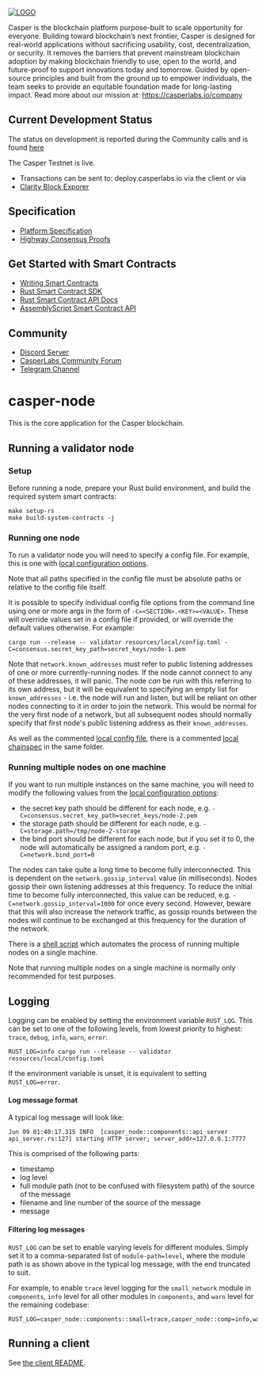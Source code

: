 [![LOGO](images/CasperLabs_Logo_Horizontal_RGB.png)](https://casperlabs.io/)

Casper is the blockchain platform purpose-built to scale opportunity for everyone. Building toward blockchain’s next frontier, Casper is designed for real-world applications without sacrificing usability, cost, decentralization, or security. It removes the barriers that prevent mainstream blockchain adoption by making blockchain friendly to use, open to the world, and future-proof to support innovations today and tomorrow. Guided by open-source principles and built from the ground up to empower individuals, the team seeks to provide an equitable foundation made for long-lasting impact. Read more about our mission at: https://casperlabs.io/company

## Current Development Status
The status on development is reported during the Community calls and is found [here](https://github.com/CasperLabs/Governance/wiki/Current-Status)

The Casper Testnet is live.
- Transactions can be sent to: deploy.casperlabs.io via the client or via
- [Clarity Block Exporer](https://clarity.casperlabs.io)

## Specification

- [Platform Specification](https://techspec.casperlabs.io/en/latest/)
- [Highway Consensus Proofs](https://github.com/CasperLabs/highway/releases/latest)

## Get Started with Smart Contracts
- [Writing Smart Contracts](https://docs.casperlabs.io/en/latest/dapp-dev-guide/index.html)
- [Rust Smart Contract SDK](https://crates.io/crates/cargo-casper)
- [Rust Smart Contract API Docs](https://docs.rs/casper-contract/latest/casper_contract/contract_api/index.html)
- [AssemblyScript Smart Contract API](https://www.npmjs.com/package/@casper/contract)

## Community

- [Discord Server](https://discord.gg/mpZ9AYD)
- [CasperLabs Community Forum](https://forums.casperlabs.io/)
- [Telegram Channel](https://t.me/CasperLabs)

# casper-node

This is the core application for the Casper blockchain.

## Running a validator node

### Setup

Before running a node, prepare your Rust build environment, and build the required system smart contracts:

```
make setup-rs
make build-system-contracts -j
```

### Running one node

To run a validator node you will need to specify a config file.  For example, this is one with
[local configuration options](resources/local/config.toml).

Note that all paths specified in the config file must be absolute paths or relative to the config file itself.

It is possible to specify individual config file options from the command line using one or more args in the form of
`-C=<SECTION>.<KEY>=<VALUE>`.  These will override values set in a config file if provided, or will override the
default values otherwise.  For example:

```
cargo run --release -- validator resources/local/config.toml -C=consensus.secret_key_path=secret_keys/node-1.pem
```

Note that `network.known_addresses` must refer to public listening addresses of one or more
currently-running nodes.  If the node cannot connect to any of these addresses, it will panic.  The
node _can_ be run with this referring to its own address, but it will be equivalent to specifying an
empty list for `known_addresses` - i.e. the node will run and listen, but will be reliant on other
nodes connecting to it in order to join the network.  This would be normal for the very first node
of a network, but all subsequent nodes should normally specify that first node's public listening
address as their `known_addresses`.

As well as the commented [local config file](resources/local/config.toml), there is a commented
[local chainspec](resources/local/chainspec.toml) in the same folder.

### Running multiple nodes on one machine

If you want to run multiple instances on the same machine, you will need to modify the following values from the
[local configuration options](resources/local/config.toml):

* the secret key path should be different for each node, e.g. `-C=consensus.secret_key_path=secret_keys/node-2.pem`
* the storage path should be different for each node, e.g. `-C=storage.path=/tmp/node-2-storage`
* the bind port should be different for each node, but if you set it to 0, the node will automatically be assigned a
random port, e.g. `-C=network.bind_port=0`

The nodes can take quite a long time to become fully interconnected.  This is dependent on the `network.gossip_interval`
value (in milliseconds).  Nodes gossip their own listening addresses at this frequency.  To reduce the initial time to
become fully interconnected, this value can be reduced, e.g. `-C=network.gossip_interval=1000` for once every second.
However, beware that this will also increase the network traffic, as gossip rounds between the nodes will continue to
be exchanged at this frequency for the duration of the network.

There is a [shell script](run-dev.sh) which automates the process of running multiple nodes on a single machine.

Note that running multiple nodes on a single machine is normally only recommended for test purposes.

## Logging

Logging can be enabled by setting the environment variable `RUST_LOG`.  This can be set to one of the following levels,
from lowest priority to highest: `trace`, `debug`, `info`, `warn`, `error`:

```
RUST_LOG=info cargo run --release -- validator resources/local/config.toml
```

If the environment variable is unset, it is equivalent to setting `RUST_LOG=error`.

#### Log message format

A typical log message will look like:

```
Jun 09 01:40:17.315 INFO  [casper_node::components::api_server api_server.rs:127] starting HTTP server; server_addr=127.0.0.1:7777
```

This is comprised of the following parts:
* timestamp
* log level
* full module path (not to be confused with filesystem path) of the source of the message
* filename and line number of the source of the message
* message

#### Filtering log messages

`RUST_LOG` can be set to enable varying levels for different modules.  Simply set it to a comma-separated list of
`module-path=level`, where the module path is as shown above in the typical log message, with the end truncated to suit.

For example, to enable `trace` level logging for the `small_network` module in `components`, `info` level for all other
modules in `components`, and `warn` level for the remaining codebase:

```
RUST_LOG=casper_node::components::small=trace,casper_node::comp=info,warn
```

## Running a client

See [the client README](client/README.md).
